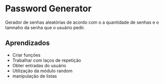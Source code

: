 
# Password Generator

Gerador de senhas aleatórias de acordo com o a quantidade de senhas e o tamnaho da senha que o usuário pedir.
## Aprendizados

- Criar funções
- Trabalhar com laços de repetição
- Obter entradas do usuário
- Utilização da módulo random
- manipulação de listas

